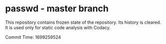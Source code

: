 # passwd - master branch

This repository contains frozen state of the repository.
Its history is cleared. It is used only for static code
analysis with Codacy.

Commit Time: 1699259524